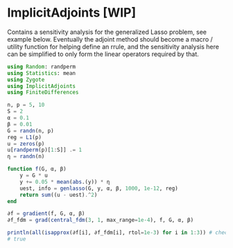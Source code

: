 # ImplicitAdjoints [WIP]

Contains a sensitivity analysis for the generalized Lasso problem, see example below. Eventually the adjoint method should become a macro / utility function for helping define an rrule, and the sensitivity analysis here can be simplified to only form the linear operators required by that.

```julia
using Random: randperm
using Statistics: mean
using Zygote
using ImplicitAdjoints
using FiniteDifferences

n, p = 5, 10
S = 2
α = 0.1
β = 0.01
G = randn(n, p)
reg = L1(p)
u = zeros(p)
u[randperm(p)[1:S]] .= 1
η = randn(n)

function f(G, α, β)
    y = G * u
    y += 0.05 * mean(abs.(y)) * η
    uest, info = genlasso(G, y, α, β, 1000, 1e-12, reg)
    return sum((u - uest).^2)
end

∂f = gradient(f, G, α, β)
∂f_fdm = grad(central_fdm(3, 1, max_range=1e-4), f, G, α, β)

println(all(isapprox(∂f[i], ∂f_fdm[i], rtol=1e-3) for i in 1:3)) # check gradients ∂f/∂G, ∂f/∂α, ∂f/∂β
# true
```
